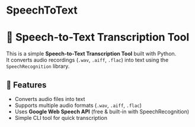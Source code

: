# SpeechToText

# 🎤 Speech-to-Text Transcription Tool

This is a simple **Speech-to-Text Transcription Tool** built with Python.  
It converts audio recordings (`.wav`, `.aiff`, `.flac`) into text using the `SpeechRecognition` library.

## 🚀 Features
- Converts audio files into text
- Supports multiple audio formats (`.wav`, `.aiff`, `.flac`)
- Uses **Google Web Speech API** (free & built-in with SpeechRecognition)
- Simple CLI tool for quick transcription

